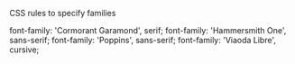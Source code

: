 CSS rules to specify families

font-family: 'Cormorant Garamond', serif;
font-family: 'Hammersmith One', sans-serif;
font-family: 'Poppins', sans-serif;
font-family: 'Viaoda Libre', cursive;
